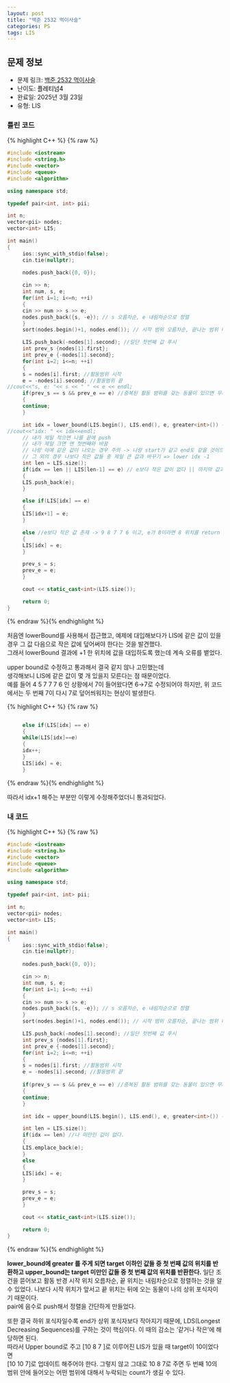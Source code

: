 ```yaml
---
layout: post
title: "백준 2532 먹이사슬"
categories: PS
tags: LIS
---
```


## 문제 정보
- 문제 링크: [백준 2532 먹이사슬](https://www.acmicpc.net/problem/2532)
- 난이도: <span style="color:#000000">플레티넘4</span>
- 완료일: 2025년 3월 23일
- 유형: LIS

### 틀린 코드

{% highlight C++ %} {% raw %}
```C++
#include <iostream>
#include <string.h>
#include <vector>
#include <queue>
#include <algorithm>

using namespace std;

typedef pair<int, int> pii;

int n;
vector<pii> nodes;
vector<int> LIS;

int main()
{  
	 ios::sync_with_stdio(false);
	 cin.tie(nullptr);
	 
	 nodes.push_back({0, 0});

	 cin >> n;
	 int num, s, e;
	 for(int i=1; i<=n; ++i)
	 {
	 cin >> num >> s >> e;
	 nodes.push_back({s, -e}); // s 오름차순, e 내림차순으로 정렬
	 }
	 sort(nodes.begin()+1, nodes.end()); // 시작 범위 오름차순, 끝나는 범위 내림차순으로 정렬

	 LIS.push_back(-nodes[1].second); //일단 첫번째 값 푸시
	 int prev_s {nodes[1].first};
	 int prev_e {-nodes[1].second};
	 for(int i=2; i<=n; ++i)
	 {
	 s = nodes[i].first; //활동범위 시작
	 e = -nodes[i].second; //활동범위 끝
//cout<<"s, e: "<< s << " " << e << endl;        
	 if(prev_s == s && prev_e == e) //중복된 활동 범위를 갖는 동물이 있으면 무시
	 {
	 continue;
	 }

	 int idx = lower_bound(LIS.begin(), LIS.end(), e, greater<int>()) - LIS.begin(); //e 이상인 값들 중 가장 작은 값 return
//cout<<"idx: " << idx<<endl; 
	 // 내가 제일 작으면 나를 끝에 push
	 // 내가 제일 크면 맨 첫번째와 바꿈
	 // 나랑 아예 같은 값이 나오는 경우 주의 -> 나랑 start가 같고 end도 같을 것이므로 연속으로 등장할 것임.
	 // 그 외의 경우 나보다 작은 값들 중 제일 큰 값과 바꾸기 => lower idx -1
	 int len = LIS.size();
	 if(idx == len || LIS[len-1] == e) // e보다 작은 값이 없다 || 마지막 값과 같다 = e가 제일 작다
	 {
	 LIS.push_back(e);
	 }

	 else if(LIS[idx] == e)
	 {
	 LIS[idx+1] = e;
	 }

	 else //e보다 작은 값 존재 -> 9 8 7 7 6 이고, e가 8이라면 8 위치를 return 했겠지 그럼 swap
	 {
	 LIS[idx] = e;
	 }

	 prev_s = s;
	 prev_e = e;
	 }

	 cout << static_cast<int>(LIS.size());

	 return 0;
}
```
{% endraw %}{% endhighlight %}

처음엔 lowerBound를 사용해서 접근했고, 예제에 대입해보다가 LIS에 같은 값이 있을 경우 그 값 다음으로 작은 값에 덮어써야 한다는 것을 발견했다.  
그래서 lowerBound 결과에 +1 한 위치에 값을 대입하도록 했는데 계속 오류를 뱉었다.  

upper bound로 수정하고 통과해서 결국 같지 않나 고민했는데  
생각해보니 LIS에 같은 값이 몇 개 있을지 모른다는 점 때문이었다.  
예를 들어 4 5 7 7 7 6 인 상황에서 7이 들어왔다면 6→7로 수정되어야 하지만, 위 코드에서는 두 번째 7이 다시 7로 덮어씌워지는 현상이 발생한다.  

{% highlight C++ %} {% raw %}
```C++

	 else if(LIS[idx] == e)
	 {
	 while(LIS[idx]==e)
	 {
	 idx++;
	 }
	 LIS[idx] = e;
	 }
```
{% endraw %}{% endhighlight %}

따라서 idx+1 해주는 부분만 이렇게 수정해주었더니 통과되었다.

### 내 코드

{% highlight C++ %} {% raw %}
```C++
#include <iostream>
#include <string.h>
#include <vector>
#include <queue>
#include <algorithm>

using namespace std;

typedef pair<int, int> pii;

int n;
vector<pii> nodes;
vector<int> LIS;

int main()
{  
	 ios::sync_with_stdio(false);
	 cin.tie(nullptr);
	 
	 nodes.push_back({0, 0});

	 cin >> n;
	 int num, s, e;
	 for(int i=1; i<=n; ++i)
	 {
	 cin >> num >> s >> e;
	 nodes.push_back({s, -e}); // s 오름차순, e 내림차순으로 정렬
	 }
	 sort(nodes.begin()+1, nodes.end()); // 시작 범위 오름차순, 끝나는 범위 내림차순으로 정렬

	 LIS.push_back(-nodes[1].second); //일단 첫번째 값 푸시
	 int prev_s {nodes[1].first};
	 int prev_e {-nodes[1].second};
	 for(int i=2; i<=n; ++i)
	 {
	 s = nodes[i].first; //활동범위 시작
	 e = -nodes[i].second; //활동범위 끝
	 
	 if(prev_s == s && prev_e == e) //중복된 활동 범위를 갖는 동물이 있으면 무시
	 {
	 continue;
	 }

	 int idx = upper_bound(LIS.begin(), LIS.end(), e, greater<int>()) - LIS.begin(); //e 미만인 값들 중 첫번째 값

	 int len = LIS.size();
	 if(idx == len) //나 미만인 값이 없다.
	 {
	 LIS.emplace_back(e);
	 }
	 else
	 {
	 LIS[idx] = e;
	 }

	 prev_s = s;
	 prev_e = e;
	 }

	 cout << static_cast<int>(LIS.size());

	 return 0;
}
```
{% endraw %}{% endhighlight %}

**lower_bound에 greater <int> 를 주게 되면 target 이하인 값들 중 첫 번째 값의 위치를 반환하고** **upper_bound는 target 미만인 값들 중 첫 번째 값의 위치를 반환한다.** 일단 조건을 뜯어보고 활동 반경 시작 위치 오름차순, 끝 위치는 내림차순으로 정렬하는 것을 알 수 있었다. 나보다 시작 위치가 앞서고 끝 위치는 뒤에 오는 동물이 나의 상위 포식자이기 때문이다.  
pair에 음수로 push해서 정렬을 간단하게 만들었다.  

또한 결국 하위 포식자일수록 end가 상위 포식자보다 작아지기 때문에, LDS(Longest Decreasing Sequences)를 구하는 것이 핵심이다. 이 때의 감소는 ‘같거나 작은’에 해당하면 된다.   
따라서 Upper bound로 주고 [10 8 7 ]로 이루어진 LIS가 있을 때 target이 10이었다면   
[10 10 7]로 업데이트 해주어야 한다. 그렇지 않고 그대로 10 8 7로 주면 두 번째 10의 범위 안에 들어오는 어떤 범위에 대해서 누락되는 count가 생길 수 있다.  

